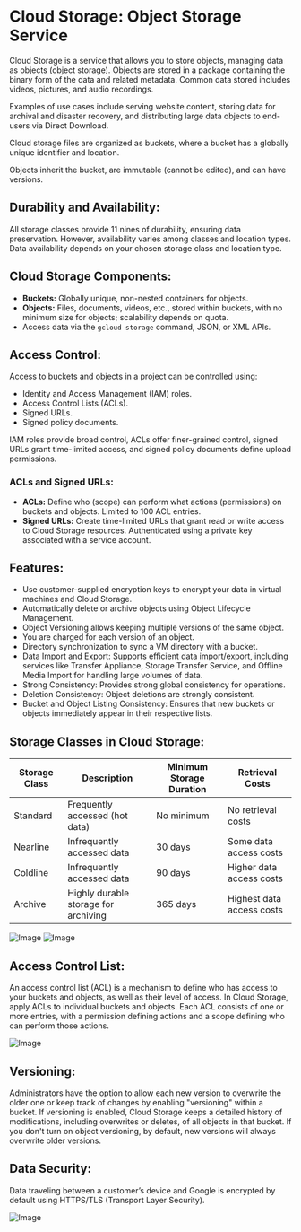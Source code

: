 # Cloud Storage: Object Storage Service

Cloud Storage is a service that allows you to store objects, managing data as objects (object storage). Objects are stored in a package containing the binary form of the data and related metadata. Common data stored includes videos, pictures, and audio recordings.

Examples of use cases include serving website content, storing data for archival and disaster recovery, and distributing large data objects to end-users via Direct Download.

Cloud storage files are organized as buckets, where a bucket has a globally unique identifier and location.

Objects inherit the bucket, are immutable (cannot be edited), and can have versions.

## Durability and Availability:

All storage classes provide 11 nines of durability, ensuring data preservation. However, availability varies among classes and location types. Data availability depends on your chosen storage class and location type.

## Cloud Storage Components:

- **Buckets:** Globally unique, non-nested containers for objects.
- **Objects:** Files, documents, videos, etc., stored within buckets, with no minimum size for objects; scalability depends on quota.
- Access data via the `gcloud storage` command, JSON, or XML APIs.

## Access Control:

Access to buckets and objects in a project can be controlled using:
- Identity and Access Management (IAM) roles.
- Access Control Lists (ACLs).
- Signed URLs.
- Signed policy documents.

IAM roles provide broad control, ACLs offer finer-grained control, signed URLs grant time-limited access, and signed policy documents define upload permissions.

### ACLs and Signed URLs:

- **ACLs:** Define who (scope) can perform what actions (permissions) on buckets and objects. Limited to 100 ACL entries.
- **Signed URLs:** Create time-limited URLs that grant read or write access to Cloud Storage resources. Authenticated using a private key associated with a service account.

## Features:

- Use customer-supplied encryption keys to encrypt your data in virtual machines and Cloud Storage.
- Automatically delete or archive objects using Object Lifecycle Management.
- Object Versioning allows keeping multiple versions of the same object.
- You are charged for each version of an object.
- Directory synchronization to sync a VM directory with a bucket.
- Data Import and Export: Supports efficient data import/export, including services like Transfer Appliance, Storage Transfer Service, and Offline Media Import for handling large volumes of data.
- Strong Consistency: Provides strong global consistency for operations.
- Deletion Consistency: Object deletions are strongly consistent.
- Bucket and Object Listing Consistency: Ensures that new buckets or objects immediately appear in their respective lists.

## Storage Classes in Cloud Storage:

| Storage Class | Description                               | Minimum Storage Duration | Retrieval Costs        |
| ------------- | ----------------------------------------- | ------------------------- | ----------------------- |
| Standard      | Frequently accessed (hot data)            | No minimum                | No retrieval costs      |
| Nearline      | Infrequently accessed data                | 30 days                   | Some data access costs  |
| Coldline      | Infrequently accessed data                | 90 days                   | Higher data access costs|
| Archive       | Highly durable storage for archiving      | 365 days                  | Highest data access costs|

![Image](https://github.com/ZainYoussef/Google-ACE-Courses-Notes/assets/85849430/866fc155-054c-46da-92ef-8d10cff5838b)
![Image](https://github.com/ZainYoussef/Google-ACE-Courses-Notes/assets/85849430/0e8a93a8-a095-4687-ad4f-644fc85c63fd)

## Access Control List:

An access control list (ACL) is a mechanism to define who has access to your buckets and objects, as well as their level of access. In Cloud Storage, apply ACLs to individual buckets and objects. Each ACL consists of one or more entries, with a permission defining actions and a scope defining who can perform those actions.

![Image](https://github.com/ZainYoussef/Google-ACE-Courses-Notes/assets/85849430/574141c5-ecb0-448a-be17-544c7938d7d1)

## Versioning:

Administrators have the option to allow each new version to overwrite the older one or keep track of changes by enabling "versioning" within a bucket. If versioning is enabled, Cloud Storage keeps a detailed history of modifications, including overwrites or deletes, of all objects in that bucket. If you don't turn on object versioning, by default, new versions will always overwrite older versions.

## Data Security:

Data traveling between a customer’s device and Google is encrypted by default using HTTPS/TLS (Transport Layer Security).

![Image](https://github.com/ZainYoussef/Google-ACE-Courses-Notes/assets/85849430/d80e87c6-e298-48de-a7fd-c9bd0146993a)
